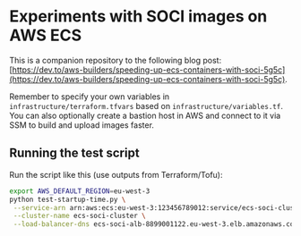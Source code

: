 Experiments with SOCI images on AWS ECS
======================================

This is a companion repository to the following blog post:
[https://dev.to/aws-builders/speeding-up-ecs-containers-with-soci-5g5c](https://dev.to/aws-builders/speeding-up-ecs-containers-with-soci-5g5c).

Remember to specify your own variables in `infrastructure/terraform.tfvars`
based on `infrastructure/variables.tf`. You can also optionally create a bastion
host in AWS and connect to it via SSM to build and upload images faster.

Running the test script
----------------------

Run the script like this (use outputs from Terraform/Tofu):

```bash
export AWS_DEFAULT_REGION=eu-west-3
python test-startup-time.py \
 --service-arn arn:aws:ecs:eu-west-3:123456789012:service/ecs-soci-cluster/sample-nginx-service \
 --cluster-name ecs-soci-cluster \
 --load-balancer-dns ecs-soci-alb-8899001122.eu-west-3.elb.amazonaws.com
```
